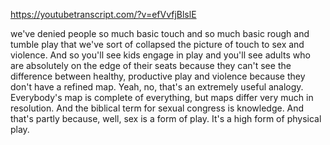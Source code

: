 https://youtubetranscript.com/?v=efVvfjBlslE

 we've denied people so much basic touch and so much basic rough and tumble play that we've sort of collapsed the picture of touch to sex and violence. And so you'll see kids engage in play and you'll see adults who are absolutely on the edge of their seats because they can't see the difference between healthy, productive play and violence because they don't have a refined map. Yeah, no, that's an extremely useful analogy. Everybody's map is complete of everything, but maps differ very much in resolution. And the biblical term for sexual congress is knowledge. And that's partly because, well, sex is a form of play. It's a high form of physical play.